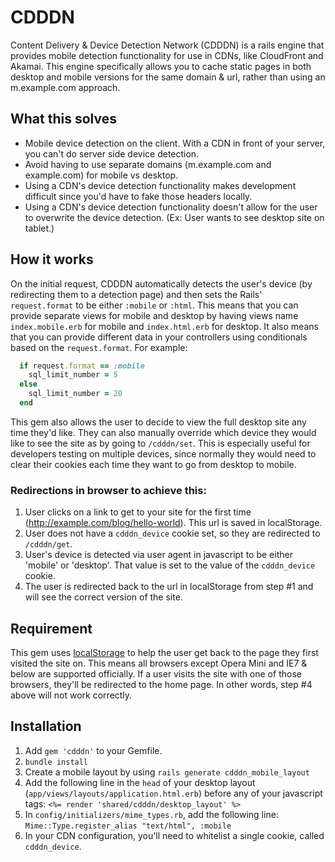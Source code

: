 # CDDDN

Content Delivery & Device Detection Network (CDDDN) is a rails engine that provides mobile detection functionality for use in CDNs, like CloudFront and Akamai. This engine specifically allows you to cache static pages in both desktop and mobile versions for the same domain & url, rather than using an m.example.com approach.

## What this solves

* Mobile device detection on the client. With a CDN in front of your server, you can't do server side device detection.
* Avoid having to use separate domains (m.example.com and example.com) for mobile vs desktop.
* Using a CDN's device detection functionality makes development difficult since you'd have to fake those headers locally.
* Using a CDN's device detection functionality doesn't allow for the user to overwrite the device detection. (Ex: User wants to see desktop site on tablet.)

## How it works

On the initial request, CDDDN automatically detects the user's device (by redirecting them to a detection page) and then sets the Rails' `request.format` to be either `:mobile` or `:html`. This means that you can provide separate views for mobile and desktop by having views name `index.mobile.erb` for mobile and `index.html.erb` for desktop. It also means that you can provide different data in your controllers using conditionals based on the `request.format`. For example:

```rb
  if request.format == :mobile
    sql_limit_number = 5
  else
    sql_limit_number = 20
  end
```

This gem also allows the user to decide to view the full desktop site any time they'd like. They can also manually override which device they would like to see the site as by going to `/cdddn/set`. This is especially useful for developers testing on multiple devices, since normally they would need to clear their cookies each time they want to go from desktop to mobile.

### Redirections in browser to achieve this:

1. User clicks on a link to get to your site for the first time (http://example.com/blog/hello-world). This url is saved in localStorage.
2. User does not have a `cdddn_device` cookie set, so they are redirected to `/cdddn/get`.
3. User's device is detected via user agent in javascript to be either 'mobile' or 'desktop'. That value is set to the value of the `cdddn_device` cookie.
4. The user is redirected back to the url in localStorage from step #1 and will see the correct version of the site.

## Requirement

This gem uses [localStorage](http://caniuse.com/#feat=namevalue-storage) to help the user get back to the page they first visited the site on. This means all browsers except Opera Mini and IE7 & below are supported officially. If a user visits the site with one of those browsers, they'll be redirected to the home page. In other words, step #4 above will not work correctly.

## Installation

1. Add `gem 'cdddn'` to your Gemfile.
2. `bundle install`
3. Create a mobile layout by using `rails generate cdddn_mobile_layout`
4. Add the following line in the `head` of your desktop layout (`app/views/layouts/application.html.erb`) before any of your javascript tags: `<%= render 'shared/cdddn/desktop_layout' %>`
5. In `config/initializers/mime_types.rb`, add the following line: `Mime::Type.register_alias "text/html", :mobile`
6. In your CDN configuration, you'll need to whitelist a single cookie, called `cdddn_device`.


